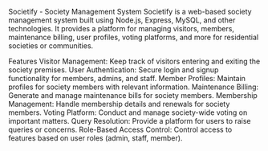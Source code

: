 Societify - Society Management System
Societify is a web-based society management system built using Node.js, Express, MySQL, and other technologies. It provides a platform for managing visitors, members, maintenance billing, user profiles, voting platforms, and more for residential societies or communities.

Features
Visitor Management: Keep track of visitors entering and exiting the society premises.
User Authentication: Secure login and signup functionality for members, admins, and staff.
Member Profiles: Maintain profiles for society members with relevant information.
Maintenance Billing: Generate and manage maintenance bills for society members.
Membership Management: Handle membership details and renewals for society members.
Voting Platform: Conduct and manage society-wide voting on important matters.
Query Resolution: Provide a platform for users to raise queries or concerns.
Role-Based Access Control: Control access to features based on user roles (admin, staff, member).
